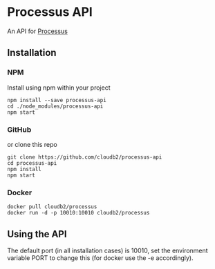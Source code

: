 # Processus API

An API for [Processus](https://github.com/cloudb2/processus)

## Installation

### NPM

Install using npm within your project
```
npm install --save processus-api
cd ./node_modules/processus-api
npm start
```

### GitHub

or clone this repo
```
git clone https://github.com/cloudb2/processus-api
cd processus-api
npm install
npm start
```

### Docker
```
docker pull cloudb2/processus
docker run -d -p 10010:10010 cloudb2/processus
```

## Using the API

The default port (in all installation cases) is 10010, set the environment variable PORT to change this (for docker use the -e accordingly).

